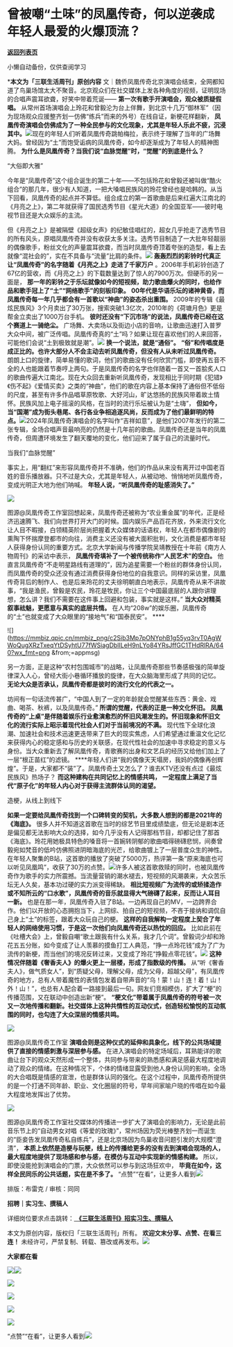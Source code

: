 # 曾被嘲“土味”的凤凰传奇，何以逆袭成年轻人最爱的火爆顶流？

[**返回列表页**](/gzh/三联生活周刊)

小懒自动备份，仅供查阅学习

***本文为「三联生活周刊」原创内容**
文｜魏侨凤凰传奇北京演唱会结束，全网都知道了鸟巢场馆太大不聚音。北京观众们在社交媒体上发各种角度的视频，证明现场的合唱声震耳欲聋，好笑中带着荒诞——
**第一次有歌手开演唱会，观众被质疑假唱。**
从常州首场演唱会上玲花和曾毅沦为台上伴舞，到北京十几万“御林军”（因为现场观众应援整齐划一仿佛“练兵”而来的外号）在线自证，新梗花样翻新，
**凤凰传奇演唱会仿佛成为了一种全民参与的文化现象，尤其是年轻人乐此不疲，沉浸其中。**![](https://mmbiz.qpic.cn/mmbiz_gif/VkpaUkchBmWRRibIyibdAShoBibXcIUwfgHzrZWQaldag1agJK9H24MBJdmC2iaYqZGIibc0iaXwmHsblj1FmguznTiaA/640?wx_fmt=gif&from;=appmsg)现在的年轻人们听着凤凰传奇跳帕梅拉，表示终于理解了当年的广场舞大妈。曾经因为“土”而饱受诟病的凤凰传奇，如今却逐渐成为了年轻人的精神图腾。
**为什么是凤凰传奇？当我们说“血脉觉醒”时，“觉醒”的到底是什么？**

“大俗即大雅”

今年是“凤凰传奇”这个组合诞生的第二十年——不包括玲花和曾毅还被叫做“酷火组合”的那几年，很少有人知道，一把大嗓唱民族风的玲花曾经也是哈韩的。从当下回看，凤凰传奇的起点并不算低。组合成立的第一首歌曲是后来红遍大江南北的《月亮之上》，第二年就获得了国民选秀节目《星光大道》的全国亚军——彼时电视节目还是大众娱乐的主流。

  

但《月亮之上》是被隔壁《超级女声》的纪敏佳唱红的，超女几乎抢走了选秀节目的所有风头，原唱凤凰传奇并没有收获太多关注。选秀节目制造了一大批年轻靓丽的偶像歌手，粉丝文化的声量震耳欲聋，而当时凤凰传奇顶着夸张的造型，看上去就像“混社会的”，实在不具备与“流量”比肩的条件。![](https://mmbiz.qpic.cn/mmbiz_png/VkpaUkchBmWRRibIyibdAShoBibXcIUwfgHOibm50q3X7csibRbuISMzE9DgHG8RtYegZ5lcXNgpEUZ1prhPdwXGUiaA/640?wx_fmt=png&from;=appmsg)
**轰轰烈烈的彩铃时代真正让“凤凰传奇”的名字随着《月亮之上》走进了千家万户**
。2006年手机彩铃创造了67亿的营收，而《月亮之上》的下载数量达到了惊人的7900万次。但硬币的另一面是，
**那一年的彩铃之于乐坛就像如今的短视频，助力歌曲爆火的同时，也给作品和歌手冠上了“土”“网络歌手”的刻板印象。**
**00年代是华语乐坛的诸神黄昏，而凤凰传奇每一年几乎都会有一首歌以“神曲”的姿态杀出重围。**
2009年的专辑《最炫民族风》3个月卖出了30万张，搜索突破1.3亿次，2010年的《荷塘月色》更是帮金立卖出了1000万台手机。
**彼时还没有“下沉市场”的说法，凤凰传奇已经在这个赛道上一骑绝尘。**
广场舞、大卖场以及街边小店的音响，让歌曲迅速打入普罗大众中间，被广泛传唱。凤凰传奇真的“土”吗？如果让现在喜欢他们的人来回答，可能他们会说“土到极致就是潮”。![](https://mmbiz.qpic.cn/mmbiz_png/VkpaUkchBmWRRibIyibdAShoBibXcIUwfgHLicRpVEZicXFhTxWciacSQ7Usr3FPW0eCjg7v454UWQwQGpfR7hZMDUpQ/640?wx_fmt=png&from;=appmsg)
**换一个说法，就是“通俗”。** **“俗”和传唱度是成正比的。也许大部分人不会主动去听凤凰传奇，但没有人从未听过凤凰传奇。**
朗朗上口的旋律，简单易懂的歌词，他们的歌曲没有任何欣赏门槛，即使再五音不全的人也能跟着节奏哼上两句。于是凤凰传奇的名字也伴随着一首又一首脍炙人口的歌曲传遍大江南北。现在大众回去重新听凤凰传奇，发现相比于同时期《犯错》《伤不起》《爱情买卖》之类的“神曲”，他们的歌在内容上基本保持了通俗但不低俗的尺度，甚至有许多作品唱草原牧歌、大好河山，旷达悠扬的民族风带着故土情怀。民族风加上电子摇滚的风格，在当时的流行乐坛被认为是“土嗨”，
**但如今，当“国潮”成为街头巷尾、各行各业争相追逐风尚，反而成为了他们最鲜明的特点。**![](https://mmbiz.qpic.cn/mmbiz_gif/VkpaUkchBmWRRibIyibdAShoBibXcIUwfgHRnIFbqCcwicEw7TP8NUnl1g2GH2u0zuKic3kpcFy7zjz35VfOQ1CffeQ/640?wx_fmt=gif&from;=appmsg)2024年凤凰传奇演唱会的名字叫作“吉祥如意”，是他们2007年发行的第二张专辑，全场合唱声音最响亮的仍然是十几年前的歌曲。凤凰传奇还是当年的凤凰传奇，但周遭环境发生了翻天覆地的变化，他们迎来了属于自己的流量时代。

当我们“血脉觉醒”

事实上，用“翻红”来形容凤凰传奇并不准确，他们的作品从来没有离开过中国老百姓的音乐播放器。只不过是大众，尤其是年轻人，从被动地、悄悄地听凤凰传奇，变成光明正大地为他们呐喊。
**年轻人说，“听凤凰传奇的耻感消失了。”**

![](https://mmbiz.qpic.cn/mmbiz_jpg/c2Sib3Mp7pONYphB1g55yq3rvT0AgWWoQUUFwnC1G2ODpAic34jgtlbcvQ3sIGg43E6VrDVuTYFia6SwDO7ia9I4UQ/640?wx_fmt=jpeg)

图源@凤凰传奇工作室回想起来，凤凰传奇还被称为“农业重金属”的年代，正是经济迅速腾飞、我们向世界打开大门的时候。国内娱乐产品百花齐放，外来流行文化让人目不暇接，白领精英阶层尚把握着大众媒体的话语权，年轻人在都市偶像剧的熏陶下怀揣摩登都市的向往，消费主义还没有被大面积批判，文化消费是都市年轻人获得身份认同的重要方式。北京大学新闻与传播学院吴靖教授在十年前《南方人物周刊》的采访中表示，
**凤凰传奇填补了一个被传统称作“人民艺术”的空白。**
他直言凤凰传奇“不走明星路线有道理的”，因为追星需要一个粉丝的群体身份认同，而凤凰传奇的受众还没有通过消费获得身份地位的自我意识。同样的采访里，凤凰传奇背后的制作人、也是后来玲花的丈夫徐明朝直白地表示，凤凰传奇从来不讲故事，“我是渔民，曾毅是农民，玲花是牧民，你让三个中国最底层的人跟你讲理想，怎么讲？我们不需要在这件事上回避和包装，事实就是这样。”
**当大众对精英叙事祛魅，更愿意与真实的底层共情。** 在人均“208w”的娱乐圈，凤凰传奇的“土”也就变成了大众眼里的“接地气”和“国泰民安”。 ****

![](https://mmbiz.qpic.cn/mmbiz_png/c2Sib3Mp7pONYphB1g55yq3rvT0AgWWoQugXRzTxeqYtDSyhtU77fWSiagDblILeH9nLYo84YRsJffGC1THdRlRA/640?wx_fmt=png
&from;=appmsg)

另一方面，正是这种“农村包围城市”的战略，让凤凰传奇那些节奏感极强的简单旋律深入人心，曾经大街小巷循环播放的旋律，在大众脑海里形成了共同的记忆。
**无论大众是否承认，凤凰传奇都是彼时的流行文化的代表之一。**

坊间有一句话流传甚广，“中国人到了一定的年龄就会觉醒某些东西：黄金、戏曲、喝茶、秋裤，以及凤凰传奇。” **所谓的觉醒，代表的正是一种文化怀旧。**
**凤凰传奇的“上桌”是伴随着娱乐行业愈演愈烈的怀旧风潮发生的。怀旧现象和怀旧文化的流行实际上昭示着现代社会人们对于当前境况的不满。**
现代性下全球化浪潮、加速社会和技术迅速更迭带来了巨大的现实焦虑，人们希望通过重温文化记忆来获得内心的稳定感和与历史的关联感，在现代性社会的加速中寻求稳定的意义与身份。当大众重新去了解凤凰传奇，青歌赛的出身和文艺兵的经历又给他们加上了一层“根正苗红”的滤镜。
****年轻人们讲“我的偶像天天塌房，我妈的偶像再创辉煌”。于是，大家都不“装”了。凤凰传奇土又怎么了？谁去KTV还没有点过《最炫民族风》热场子？
**而这种建构在共同记忆上的情感共鸣，** **一定程度上满足了当代“原子化”的年轻人内心对于获得主流群体认同的渴望。**

造梗，从线上到线下

 **如果一定要给凤凰传奇找到一个口碑转变的契机，大多数人想到的都是2021年的《海底》。**
很多人并不知道这首歌在当时的综艺节目里成绩垫底，但无论是剧本还是偏见都无法影响大众的选择，如今几乎没有人记得那档节目，却都记住了那首《海底》。玲花用她极具特色的嗓音将一首婉转阴郁的歌曲唱得磅礴悲悯，间奏曾毅宛如梵音的低吟仿佛照进阴暗海底的光芒，给歌曲镀上了一层普度众生的神性。在年轻人聚集的B站，这首歌的播放了突破了5000万，热评第一条“原来海底也可以听见凤凰鸣”，收获了30万的点赞。![](https://mmbiz.qpic.cn/mmbiz_png/c2Sib3Mp7pONYphB1g55yq3rvT0AgWWoQ5TTkB4EsLIHvicMqtAvvjLRFJoVRQBwfbpeyPzOnwwbsbiaTicVxrhrhw/640?wx_fmt=png&from;=appmsg)许多人被这首歌救赎的同时，也被凤凰传奇作为歌手的实力所震撼。当流量营销的潮水褪去，短视频的风潮袭来，大众苦乐坛无人久矣，基本功过硬的实力派变得稀缺。
**相比短视频广为流传的或矫揉造作或不知所云的“口水歌”，凤凰传奇的音乐就显得大气磅礴了起来，反而让人耳目一新。**
也是在那一年，凤凰传奇入驻了B站。一边再现自己的MV，一边跨界合作。他们以开放的心态拥抱当下，上网综、拍自己的短视频，不吝于接纳和调侃自己身上“土”的标签，跟着大众玩自己的梗。
**这样的自我解构一定程度上契合了年轻人的网络使用习惯，于是这一次他们向凤凰传奇还以热忱的回应。**
比如此前在《吐槽大会》上，曾毅自嘲“歌土跟我有什么关系，我才几个词”。曾毅词少却和玲花五五分账，如今变成了让人羡慕的摸鱼打工人典范，“挣一点玲花钱”成为了广为流传的新梗，而当他们的境况反转过来，又变成了玲花“挣毅点零花钱”。![](https://mmbiz.qpic.cn/mmbiz_jpg/VkpaUkchBmWRRibIyibdAShoBibXcIUwfgH8UXnIp6ic0ekmHGuI0em97lQwULrqa6SysGTdRicVBHyGXW2gvWw48Qw/640?wx_fmt=jpeg&from;=appmsg)
**这种情况伴随着《奢香夫人》的爆火更上一层楼，形成了指数级的传播。**
从“听《奢香夫人》，做气质女人”，到“质疑父母，理解父母，成为父母，超越父母”，有凤凰传奇的地方，总有人带着魔性的表情包发着自带声音的“乌！蒙！山！连！着！山！外！山！”，也总有人配合着一路接到最后一句。网友们竞相模仿，扩大了“梗”的传播范围，又在联动中创造出新“梗”。
**“梗文化”带着属于凤凰传奇的符号被一次又一次地传播和翻新。社交媒体上这种共情性的互动仪式，创造轻松愉悦的互动氛围的同时，也勾连了大众深层的情感共鸣。**

![](https://mmbiz.qpic.cn/mmbiz_jpg/c2Sib3Mp7pONYphB1g55yq3rvT0AgWWoQZXOlcwAicNyHfggqT6lW9rtkeK3WMHA9a6B7jUq7bwiciaXiab5q6a2ic8A/640?wx_fmt=jpeg)

图源@凤凰传奇工作室 **演唱会则是这种仪式的延伸和具象化，线下的公共场域提供了直接的情感刺激与深层参与感。**
在进入演唱会的特定场域后，耳熟能详的歌曲让台下的观众天然形成一个整体，共同参与带来的熟悉感和满足感最大程度地调动了观众的情绪。在这种情况下，个体的情绪显露受到他人身份认同的影响，全场的大合唱既是情感的宣泄，也是群体认同的强化。在这个过程中，凤凰传奇所提供的是一个打通不同年龄、职业、文化圈层的符号，早年间家喻户晓的传唱在如今最大程度地发挥出了优势。

![](https://mmbiz.qpic.cn/mmbiz_jpg/VkpaUkchBmWRRibIyibdAShoBibXcIUwfgH1GDA2ibUPpNVyynuyOpwJqTKvcdDDq1N7lm8wJkVtFjJWNADKzwKqXA/640?wx_fmt=jpeg&from;=appmsg)

图源@凤凰传奇工作室社交媒体的传播进一步扩大了演唱会的影响力，无论是此前音乐节上的“自动男女对唱《等爱的玫瑰》”，常州场因为荧光棒整齐划一而诞生的“臣妾告发凤凰传奇私自练兵”，还是北京场因为鸟巢收音问题引发的大规模“澄清”，
**本质上依然是造梗与玩梗，线上的传播给更多的没有去到演唱会现场的人，最大程度地提供了现场感和参与感，在模仿与互动中实现新的情感构建。**
所以，即使没能抢到演唱会的门票，大众依然可以参与到这场狂欢中， **毕竟在如今，这样全民同乐的公共话题，实在是不多了。**
“点赞”“在看”，让更多人看到![](https://mmbiz.qpic.cn/mmbiz_gif/c2Sib3Mp7pON9hkSZwdTibRHNZSMPyiapUCHJwlyoZVBC3SfmPmF0VKjkm3NiaToQloHFJ6icyicqZnqgXp6pSQJt5gg/640?wx_fmt=gif&from;=appmsg&wxfrom;=5&wx;_lazy=1&tp;=wxpic)  
  
  
  
  
  

排版：布雷克 / 审核：同同

  
 **招聘｜实习生、撰稿人**  

详细岗位要求点击跳转：[
**《三联生活周刊》招实习生、撰稿人**](http://mp.weixin.qq.com/s?__biz=MTc5MTU3NTYyMQ==&mid=2651136871&idx=3&sn=f1c0777fe9d31881e5dfca68ebc2937f&chksm=5907324d6e70bb5b3546dfe1c7b31b5fe05664bebbf36356ba9a1a352e0678444cad62875ad4&scene=21#wechat_redirect)

本文为原创内容，版权归「三联生活周刊」所有。 **欢迎文末分享、点赞、在看三连！**
未经许可，严禁复制、转载、篡改或再发布。![](https://mmbiz.qpic.cn/sz_mmbiz_png/Gg7Qtoh7Aic9ZTmAdCc80b4nD7xicgPt863QWU7oNswDx19XrjfTtSl8QwatY2EEZGuNd1WRRiapDZjcDhTnNYmBg/640?wx_fmt=other&wxfrom;=5&wx;_lazy=1&wx;_co=1&retryload;=1&tp;=webp)

 **大家都在看**

  

[![](https://mmbiz.qpic.cn/mmbiz_jpg/c2Sib3Mp7pOPsibCm70QXdSW6w1xWuvBvRNcq2OK9RwfhRwzDL1UJ72cuDfPHyqQdU28pekxBib0peXFiaSKKKOskQ/640?wx_fmt=other&from;=appmsg&wxfrom;=5&wx;_lazy=1&wx;_co=1&tp;=webp)](http://mp.weixin.qq.com/s?__biz=MTc5MTU3NTYyMQ==&mid=2651366286&idx=1&sn=5dc1dfadb078daf5163ce99c06934a74&chksm=590ab2a46e7d3bb2410ffe27d0cd8ccd84922b44c4391965067c90ae129938db6c24a5a23848&scene=21#wechat_redirect)[![](https://mmbiz.qpic.cn/mmbiz_jpg/c2Sib3Mp7pONXYI33RfXXBsiaMlnldUXybVAXtJpicPYuZ78VET5s2Wfhs95vCh5xfyE4cogP1sDwplE37ZtG7kyw/640?wx_fmt=other&wxfrom;=5&wx;_lazy=1&wx;_co=1&tp;=webp)](http://mp.weixin.qq.com/s?__biz=MTc5MTU3NTYyMQ==&mid=2651370602&idx=1&sn=ac4a6d67008e73c2a3d7c896b7ac9492&chksm=590aa5406e7d2c567c07850863b7115c20cd523b1637730fabb47450e5194171827b7e183707&scene=21#wechat_redirect)

[![](https://mmbiz.qpic.cn/mmbiz_png/c2Sib3Mp7pONXYI33RfXXBsiaMlnldUXybdPu8ZYdJCFjg64uOoq8pGqHtLiaaBud5TghwLn1ibR6yLKEjMjMBjuXw/640?wx_fmt=other&from;=appmsg&wxfrom;=5&wx;_lazy=1&wx;_co=1&tp;=webp)](http://mp.weixin.qq.com/s?__biz=MTc5MTU3NTYyMQ==&mid=2651371986&idx=2&sn=b316b7120df985c187e3adedc9a01728&chksm=590aa8f86e7d21ee660be140b3f096b1828f635a8cf5cdb813461bcdbbc7de2ad5dd353e0c5f&scene=21#wechat_redirect)

  
![](https://mmbiz.qpic.cn/sz_mmbiz_png/Gg7Qtoh7Aic9ZTmAdCc80b4nD7xicgPt86k1kgpU51hWCHjV92ryhVW35PLCvLhxLw9XDhXjgeDyZhHSx5EbRcfg/640?wx_fmt=other&wxfrom;=5&wx;_lazy=1&wx;_co=1&retryload;=1&tp;=webp)  

[![](https://mmbiz.qpic.cn/mmbiz_jpg/c2Sib3Mp7pONYphB1g55yq3rvT0AgWWoQE3bibKvI3icCicaiciaiaTM8FqTR30q0ENBtibkvcw4T0dJIicKn9MrtwqwPSg/640?wx_fmt=jpeg&from;=appmsg)]()

[![](https://mmbiz.qpic.cn/mmbiz_jpg/c2Sib3Mp7pOPRRic6R8dvynVQIgxSP5Y1PMRSGibdkjX8eia7nOBAGicP9lNQAIGDOMiciaDCKsNXYr13Owv2CbpP4H3w/640?wx_fmt=other&wxfrom;=5&wx;_lazy=1&wx;_co=1&tp;=webp)]()

  
  
“点赞”“在看”，让更多人看到![](https://mmbiz.qpic.cn/mmbiz_gif/c2Sib3Mp7pON9hkSZwdTibRHNZSMPyiapUCHJwlyoZVBC3SfmPmF0VKjkm3NiaToQloHFJ6icyicqZnqgXp6pSQJt5gg/640?wx_fmt=gif&from;=appmsg&wxfrom;=5&wx;_lazy=1&tp;=webp)

